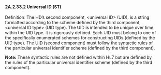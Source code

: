 #### 2A.2.33.2 Universal ID (ST)

Definition: The HD’s second component, &lt;universal ID> (UID), is a string formatted according to the scheme defined by the third component, &lt;universal ID type> (UID type). The UID is intended to be unique over time within the UID type. It is rigorously defined. Each UID must belong to one of the specifically enumerated schemes for constructing UIDs (defined by the UID type). The UID (second component) must follow the syntactic rules of the particular universal identifier scheme (defined by the third component).

**Note:** These syntactic rules are not defined within HL7 but are defined by the rules of the particular universal identifier scheme (defined by the third component).
